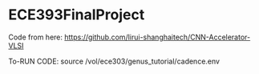 # ECE393FinalProject
Code from here:
https://github.com/lirui-shanghaitech/CNN-Accelerator-VLSI 


To-RUN CODE:
source /vol/ece303/genus_tutorial/cadence.env
